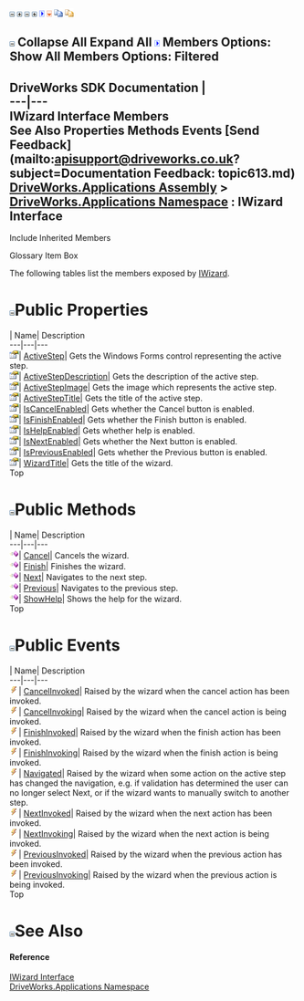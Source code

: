 ![](dotnetimages/collapse.gif) ![](dotnetimages/expand.gif) ![](dotnetimages/collapse.gif) ![](dotnetimages/expand.gif) ![](dotnetimages/drpdown.gif) ![](dotnetimages/drpdown_orange.gif) ![](dotnetimages/copycode.gif) ![](dotnetimages/copycodeHighlight.gif)

![](dotnetimages/collapse.gif) Collapse All Expand All ![](dotnetimages/drpdown.gif) Members Options: Show All  Members Options: Filtered   
---  
DriveWorks SDK Documentation  |   
---|---  
IWizard Interface Members   
See Also Properties Methods Events [Send Feedback](mailto:apisupport@driveworks.co.uk?subject=Documentation Feedback: topic613.md)  
[DriveWorks.Applications Assembly](topic13.md) > [DriveWorks.Applications Namespace](topic16.md) : IWizard Interface  
---  
  
Include Inherited Members    


Glossary Item Box

The following tables list the members exposed by [IWizard](topic613.md).

# ![](dotnetimages/collapse.gif)Public Properties

| Name| Description  
---|---|---  
![ Property](dotnetimages/Property.gif)| [ActiveStep](topic623.md)| Gets the Windows Forms control representing the active step.   
![ Property](dotnetimages/Property.gif)| [ActiveStepDescription](topic624.md)| Gets the description of the active step.   
![ Property](dotnetimages/Property.gif)| [ActiveStepImage](topic625.md)| Gets the image which represents the active step.   
![ Property](dotnetimages/Property.gif)| [ActiveStepTitle](topic626.md)| Gets the title of the active step.   
![ Property](dotnetimages/Property.gif)| [IsCancelEnabled](topic627.md)| Gets whether the Cancel button is enabled.   
![ Property](dotnetimages/Property.gif)| [IsFinishEnabled](topic628.md)| Gets whether the Finish button is enabled.   
![ Property](dotnetimages/Property.gif)| [IsHelpEnabled](topic629.md)| Gets whether help is enabled.   
![ Property](dotnetimages/Property.gif)| [IsNextEnabled](topic630.md)| Gets whether the Next button is enabled.   
![ Property](dotnetimages/Property.gif)| [IsPreviousEnabled](topic631.md)| Gets whether the Previous button is enabled.   
![ Property](dotnetimages/Property.gif)| [WizardTitle](topic632.md)| Gets the title of the wizard.   
Top

# ![](dotnetimages/collapse.gif)Public Methods

| Name| Description  
---|---|---  
![ Method](dotnetimages/Method.gif)| [Cancel](topic618.md)| Cancels the wizard.   
![ Method](dotnetimages/Method.gif)| [Finish](topic619.md)| Finishes the wizard.   
![ Method](dotnetimages/Method.gif)| [Next](topic620.md)| Navigates to the next step.   
![ Method](dotnetimages/Method.gif)| [Previous](topic621.md)| Navigates to the previous step.   
![ Method](dotnetimages/Method.gif)| [ShowHelp](topic622.md)| Shows the help for the wizard.   
Top

# ![](dotnetimages/collapse.gif)Public Events

| Name| Description  
---|---|---  
![ Event](dotnetimages/Event.gif)| [CancelInvoked](topic633.md)| Raised by the wizard when the cancel action has been invoked.   
![ Event](dotnetimages/Event.gif)| [CancelInvoking](topic634.md)| Raised by the wizard when the cancel action is being invoked.   
![ Event](dotnetimages/Event.gif)| [FinishInvoked](topic635.md)| Raised by the wizard when the finish action has been invoked.   
![ Event](dotnetimages/Event.gif)| [FinishInvoking](topic636.md)| Raised by the wizard when the finish action is being invoked.   
![ Event](dotnetimages/Event.gif)| [Navigated](topic637.md)| Raised by the wizard when some action on the active step has changed the navigation, e.g. if validation has determined the user can no longer select Next, or if the wizard wants to manually switch to another step.   
![ Event](dotnetimages/Event.gif)| [NextInvoked](topic638.md)| Raised by the wizard when the next action has been invoked.   
![ Event](dotnetimages/Event.gif)| [NextInvoking](topic639.md)| Raised by the wizard when the next action is being invoked.   
![ Event](dotnetimages/Event.gif)| [PreviousInvoked](topic640.md)| Raised by the wizard when the previous action has been invoked.   
![ Event](dotnetimages/Event.gif)| [PreviousInvoking](topic641.md)| Raised by the wizard when the previous action is being invoked.   
Top

# ![](dotnetimages/collapse.gif)See Also

#### Reference

[IWizard Interface](topic613.md)   
[DriveWorks.Applications Namespace](topic16.md)


